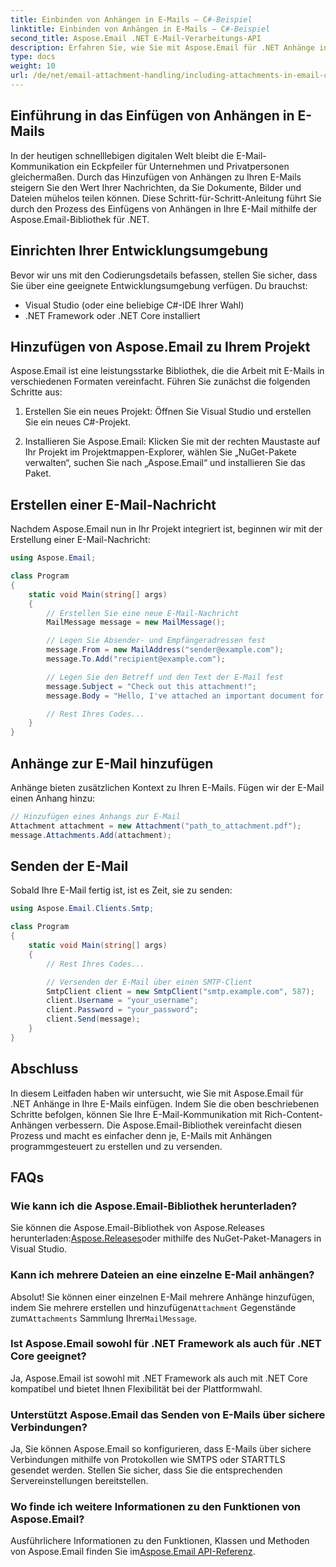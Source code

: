 ```yaml
---
title: Einbinden von Anhängen in E-Mails – C#-Beispiel
linktitle: Einbinden von Anhängen in E-Mails – C#-Beispiel
second_title: Aspose.Email .NET E-Mail-Verarbeitungs-API
description: Erfahren Sie, wie Sie mit Aspose.Email für .NET Anhänge in E-Mails einfügen. Schritt-für-Schritt-Anleitung mit C#-Codebeispiel.
type: docs
weight: 10
url: /de/net/email-attachment-handling/including-attachments-in-email-csharp-example/
---
```


## Einführung in das Einfügen von Anhängen in E-Mails

In der heutigen schnelllebigen digitalen Welt bleibt die E-Mail-Kommunikation ein Eckpfeiler für Unternehmen und Privatpersonen gleichermaßen. Durch das Hinzufügen von Anhängen zu Ihren E-Mails steigern Sie den Wert Ihrer Nachrichten, da Sie Dokumente, Bilder und Dateien mühelos teilen können. Diese Schritt-für-Schritt-Anleitung führt Sie durch den Prozess des Einfügens von Anhängen in Ihre E-Mail mithilfe der Aspose.Email-Bibliothek für .NET.

## Einrichten Ihrer Entwicklungsumgebung

Bevor wir uns mit den Codierungsdetails befassen, stellen Sie sicher, dass Sie über eine geeignete Entwicklungsumgebung verfügen. Du brauchst:

- Visual Studio (oder eine beliebige C#-IDE Ihrer Wahl)
- .NET Framework oder .NET Core installiert

## Hinzufügen von Aspose.Email zu Ihrem Projekt

Aspose.Email ist eine leistungsstarke Bibliothek, die die Arbeit mit E-Mails in verschiedenen Formaten vereinfacht. Führen Sie zunächst die folgenden Schritte aus:

1. Erstellen Sie ein neues Projekt: Öffnen Sie Visual Studio und erstellen Sie ein neues C#-Projekt.

2. Installieren Sie Aspose.Email: Klicken Sie mit der rechten Maustaste auf Ihr Projekt im Projektmappen-Explorer, wählen Sie „NuGet-Pakete verwalten“, suchen Sie nach „Aspose.Email“ und installieren Sie das Paket.

## Erstellen einer E-Mail-Nachricht

Nachdem Aspose.Email nun in Ihr Projekt integriert ist, beginnen wir mit der Erstellung einer E-Mail-Nachricht:

```csharp
using Aspose.Email;

class Program
{
    static void Main(string[] args)
    {
        // Erstellen Sie eine neue E-Mail-Nachricht
        MailMessage message = new MailMessage();

        // Legen Sie Absender- und Empfängeradressen fest
        message.From = new MailAddress("sender@example.com");
        message.To.Add("recipient@example.com");

        // Legen Sie den Betreff und den Text der E-Mail fest
        message.Subject = "Check out this attachment!";
        message.Body = "Hello, I've attached an important document for you.";

        // Rest Ihres Codes...
    }
}
```

## Anhänge zur E-Mail hinzufügen

Anhänge bieten zusätzlichen Kontext zu Ihren E-Mails. Fügen wir der E-Mail einen Anhang hinzu:

```csharp
// Hinzufügen eines Anhangs zur E-Mail
Attachment attachment = new Attachment("path_to_attachment.pdf");
message.Attachments.Add(attachment);
```

## Senden der E-Mail

Sobald Ihre E-Mail fertig ist, ist es Zeit, sie zu senden:

```csharp
using Aspose.Email.Clients.Smtp;

class Program
{
    static void Main(string[] args)
    {
        // Rest Ihres Codes...

        // Versenden der E-Mail über einen SMTP-Client
        SmtpClient client = new SmtpClient("smtp.example.com", 587);
        client.Username = "your_username";
        client.Password = "your_password";
        client.Send(message);
    }
}
```

## Abschluss

In diesem Leitfaden haben wir untersucht, wie Sie mit Aspose.Email für .NET Anhänge in Ihre E-Mails einfügen. Indem Sie die oben beschriebenen Schritte befolgen, können Sie Ihre E-Mail-Kommunikation mit Rich-Content-Anhängen verbessern. Die Aspose.Email-Bibliothek vereinfacht diesen Prozess und macht es einfacher denn je, E-Mails mit Anhängen programmgesteuert zu erstellen und zu versenden.

## FAQs

### Wie kann ich die Aspose.Email-Bibliothek herunterladen?

 Sie können die Aspose.Email-Bibliothek von Aspose.Releases herunterladen:[Aspose.Releases](https://releases.aspose.com/email/net/)oder mithilfe des NuGet-Paket-Managers in Visual Studio.

### Kann ich mehrere Dateien an eine einzelne E-Mail anhängen?

 Absolut! Sie können einer einzelnen E-Mail mehrere Anhänge hinzufügen, indem Sie mehrere erstellen und hinzufügen`Attachment` Gegenstände zum`Attachments` Sammlung Ihrer`MailMessage`.

### Ist Aspose.Email sowohl für .NET Framework als auch für .NET Core geeignet?

Ja, Aspose.Email ist sowohl mit .NET Framework als auch mit .NET Core kompatibel und bietet Ihnen Flexibilität bei der Plattformwahl.

### Unterstützt Aspose.Email das Senden von E-Mails über sichere Verbindungen?

Ja, Sie können Aspose.Email so konfigurieren, dass E-Mails über sichere Verbindungen mithilfe von Protokollen wie SMTPS oder STARTTLS gesendet werden. Stellen Sie sicher, dass Sie die entsprechenden Servereinstellungen bereitstellen.

### Wo finde ich weitere Informationen zu den Funktionen von Aspose.Email?

 Ausführlichere Informationen zu den Funktionen, Klassen und Methoden von Aspose.Email finden Sie im[Aspose.Email API-Referenz](https://reference.aspose.com/email/net/).